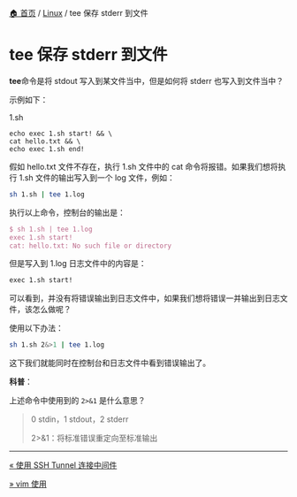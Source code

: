 [🏠 首页](../_index.md) / [Linux](_index.md) / tee 保存 stderr 到文件

# tee 保存 stderr 到文件

**tee**命令是将 stdout 写入到某文件当中，但是如何将 stderr 也写入到文件当中？

示例如下：

1.sh

```shell
echo exec 1.sh start! && \
cat hello.txt && \
echo exec 1.sh end!
```

假如 hello.txt 文件不存在，执行 1.sh 文件中的 cat 命令将报错。如果我们想将执行 1.sh 文件的输出写入到一个 log 文件，例如：

```bash
sh 1.sh | tee 1.log
```

执行以上命令，控制台的输出是：

```tex
$ sh 1.sh | tee 1.log
exec 1.sh start!
cat: hello.txt: No such file or directory
```

但是写入到 1.log 日志文件中的内容是：

```tex
exec 1.sh start!
```

可以看到，并没有将错误输出到日志文件中，如果我们想将错误一并输出到日志文件，该怎么做呢？

使用以下办法：

```bash
sh 1.sh 2&>1 | tee 1.log
```

这下我们就能同时在控制台和日志文件中看到错误输出了。

**科普**：

上述命令中使用到的 `2>&1` 是什么意思？

> 0 stdin，1 stdout，2 stderr
>
> 2>&1：将标准错误重定向至标准输出

---
[« 使用 SSH Tunnel 连接中间件](ssh-tunnel-connect-middleware.md)

[» vim 使用](vim-common-commands.md)
